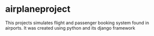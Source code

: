 # airplaneproject
This projects simulates flight and passenger booking system found in airports. It was created using python and its django framework 
